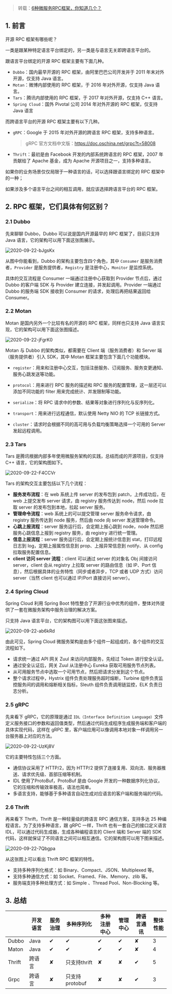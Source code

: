 > 转载：[6种微服务RPC框架，你知道几个？](https://juejin.im/post/6844903920402333709)

## 1. 前言

开源 RPC 框架有哪些呢？

一类是跟某种特定语言平台绑定的，另一类是与语言无关即跨语言平台的。

跟语言平台绑定的开源 RPC 框架主要有下面几种。

- `Dubbo`：国内最早开源的 RPC 框架，由阿里巴巴公司开发并于 2011 年末对外开源，仅支持 Java 语言。
- `Motan`：微博内部使用的 RPC 框架，于 2016 年对外开源，仅支持 Java 语言。
- `Tars`：腾讯内部使用的 RPC 框架，于 2017 年对外开源，仅支持 C++ 语言。
- `Spring Cloud`：国外 Pivotal 公司 2014 年对外开源的 RPC 框架，仅支持 Java 语言

而跨语言平台的开源 RPC 框架主要有以下几种。

- `gRPC`：Google 于 2015 年对外开源的跨语言 RPC 框架，支持多种语言。

  > gRPC 官方文档中文版：https://doc.oschina.net/grpc?t=58008

- `Thrift`：最初是由 Facebook 开发的内部系统跨语言的 RPC 框架，2007 年贡献给了 Apache 基金，成为 Apache 开源项目之一，支持多种语言。

如果你的业务场景仅仅局限于一种语言的话，可以选择跟语言绑定的 RPC 框架中的一种；

如果涉及多个语言平台之间的相互调用，就应该选择跨语言平台的 RPC 框架。

## 2. RPC 框架，它们具体有何区别？

### 2.1 Dubbo

先来聊聊 Dubbo，Dubbo 可以说是国内开源最早的 RPC 框架了，目前只支持 Java 语言，它的架构可以用下面这张图展示。

![2020-09-22-bJgsKx](https://image.ldbmcs.com/2020-09-22-bJgsKx.jpg)

从图中你能看到，Dubbo 的架构主要包含四个角色，其中 `Consumer` 是服务消费者，`Provider` 是服务提供者，`Registry` 是注册中心，`Monitor` 是监控系统。

具体的交互流程是 Consumer 一端通过注册中心获取到 Provider 节点后，通过 Dubbo 的客户端 SDK 与 Provider 建立连接，并发起调用。Provider 一端通过 Dubbo 的服务端 SDK 接收到 Consumer 的请求，处理后再把结果返回给 Consumer。

### 2.2 Motan

Motan 是国内另外一个比较有名的开源的 RPC 框架，同样也只支持 Java 语言实现，它的架构可以用下面这张图描述。

![2020-09-22-jFgrK0](https://image.ldbmcs.com/2020-09-22-jFgrK0.jpg)

Motan 与 Dubbo 的架构类似，都需要在 Client 端（服务消费者）和 Server 端（服务提供者）引入 SDK，其中 Motan 框架主要包含下面几个功能模块。

- `register`：用来和注册中心交互，包括注册服务、订阅服务、服务变更通知、服务心跳发送等功能。

- `protocol`：用来进行 RPC 服务的描述和 RPC 服务的配置管理，这一层还可以添加不同功能的 filter 用来完成统计、并发限制等功能。

- `serialize`：将 RPC 请求中的参数、结果等对象进行序列化与反序列化。

- `transport`：用来进行远程通信，默认使用 Netty NIO 的 TCP 长链接方式。

- `cluster`：请求时会根据不同的高可用与负载均衡策略选择一个可用的 Server 发起远程调用。

### 2.3 Tars

Tars 是腾讯根据内部多年使用微服务架构的实践，总结而成的开源项目，仅支持 C++ 语言，它的架构图如下。

![2020-09-22-F4CCVr](https://image.ldbmcs.com/2020-09-22-F4CCVr.jpg)

Tars 的架构交互主要包括以下几个流程：

- **服务发布流程**：在 web 系统上传 server 的发布包到 patch，上传成功后，在 web 上提交发布 server 请求，由 registry 服务传达到 node，然后 node 拉取 server 的发布包到本地，拉起 server 服务。
- **管理命令流程**：web 系统上的可以提交管理 server 服务命令请求，由 registry 服务传达到 node 服务，然后由 node 向 server 发送管理命令。
- **心跳上报流程**：server 服务运行后，会定期上报心跳到 node，node 然后把服务心跳信息上报到 registry 服务，由 registry 进行统一管理。
- **信息上报流程**：server 服务运行后，会定期上报统计信息到 stat，打印远程日志到 log，定期上报属性信息到 prop、上报异常信息到 notify、从 config 拉取服务配置信息。
- **client 访问 server 流程**：client 可以通过 server 的对象名 Obj 间接访问 server，client 会从 registry 上拉取 server 的路由信息（如 IP、Port 信息），然后根据具体的业务特性（同步或者异步，TCP 或者 UDP 方式）访问 server（当然 client 也可以通过 IP/Port 直接访问 server）。

### 2.4 Spring Cloud

Spring Cloud 利用 Spring Boot 特性整合了开源行业中优秀的组件，整体对外提供了一套在微服务架构中服务治理的解决方案。

只支持 Java 语言平台，它的架构图可以用下面这张图来描述。

![2020-09-22-ab6kRd](https://image.ldbmcs.com/2020-09-22-ab6kRd.jpg)

由此可见，Spring Cloud 微服务架构是由多个组件一起组成的，各个组件的交互流程如下。

- 请求统一通过 API 网关 Zuul 来访问内部服务，先经过 Token 进行安全认证。
- 通过安全认证后，网关 Zuul 从注册中心 Eureka 获取可用服务节点列表。
- 从可用服务节点中选取一个可用节点，然后把请求分发到这个节点。
- 整个请求过程中，Hystrix 组件负责处理服务超时熔断，Turbine 组件负责监控服务间的调用和熔断相关指标，Sleuth 组件负责调用链监控，ELK 负责日志分析。

### 2.5 gRPC

先来看下 gRPC，它的原理是通过 `IDL（Interface Definition Language）`文件定义服务接口的参数和返回值类型，然后通过代码生成程序生成服务端和客户端的具体实现代码，这样在 gRPC 里，客户端应用可以像调用本地对象一样调用另一台服务器上对应的方法。

![2020-09-22-UzKj8V](https://image.ldbmcs.com/2020-09-22-UzKj8V.jpg)

它的主要特性包括三个方面。

- 通信协议采用了 HTTP/2，因为 HTTP/2 提供了连接复用、双向流、服务器推送、请求优先级、首部压缩等机制。
- IDL 使用了ProtoBuf，ProtoBuf 是由 Google 开发的一种数据序列化协议，它的压缩和传输效率极高，语法也简单。
- 多语言支持，能够基于多种语言自动生成对应语言的客户端和服务端的代码。

### 2.6 Thrift

再来看下 Thrift，Thrift 是一种轻量级的跨语言 RPC 通信方案，支持多达 25 种编程语言。为了支持多种语言，跟 gRPC 一样，Thrift 也有一套自己的接口定义语言 IDL，可以通过代码生成器，生成各种编程语言的 Client 端和 Server 端的 SDK 代码，这样就保证了不同语言之间可以相互通信。它的架构图可以用下图来描述。

![2020-09-22-7Qbgpa](https://image.ldbmcs.com/2020-09-22-7Qbgpa.jpg)

从这张图上可以看出 Thrift RPC 框架的特性。

- 支持多种序列化格式：如 Binary、Compact、JSON、Multiplexed 等。
- 支持多种通信方式：如 Socket、Framed、File、Memory、zlib 等。
- 服务端支持多种处理方式：如 Simple 、Thread Pool、Non-Blocking 等。

## 3. 总结

|| 开发语言 | 服务治理 | 多种序列化 | 多种注册中心   | 管理中心 | 跨语言通讯 | 整体性能 |
| -------- | -------- | ---------- | -------------- | -------- | ---------- | -------- | ---- |
| Dubbo    | Java     | ✔          | ✔              | ✔        | ✔          | ✘        | 3    |
| Maton    | Java     | ✔          | ✔              | ✔        | ✔          | ✘        | 4    |
| Thrift   | 跨语言   | ✘          | 只支持thrift   | ✘        | ✘          | ✔        | 5    |
| Grpc     | 跨语言   | ✘          | 只支持protobuf | ✘        | ✘          | ✔        | 3    |

